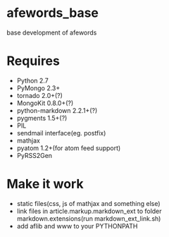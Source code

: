 afewords_base
=============

base development of afewords


Requires
=======
* Python 2.7
* PyMongo 2.3+
* tornado 2.0+(?)
* MongoKit 0.8.0+(?)
* python-markdown 2.2.1+(?)
* pygments 1.5+(?)
* PIL
* sendmail interface(eg. postfix)
* mathjax
* pyatom 1.2+(for atom feed support)
* PyRSS2Gen


Make it work
============
* static files(css, js of mathjax and something else)
* link files in article.markup.markdown_ext to folder markdown.extensions(run markdown_ext_link.sh)
* add aflib and www to your PYTHONPATH
